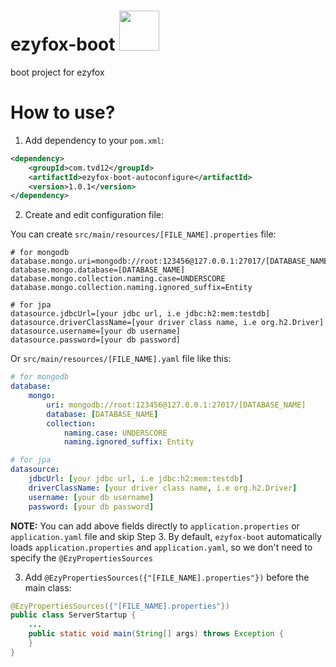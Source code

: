 # ezyfox-boot <img src="https://github.com/youngmonkeys/ezyfox/blob/master/logo.png" width="64" />

boot project for ezyfox

# How to use?

1. Add dependency to your `pom.xml`:

```xml
<dependency>
	<groupId>com.tvd12</groupId>
	<artifactId>ezyfox-boot-autoconfigure</artifactId>
	<version>1.0.1</version>
</dependency>
```

2. Create and edit configuration file:

You can create `src/main/resources/[FILE_NAME].properties` file:

```properties
# for mongodb
database.mongo.uri=mongodb://root:123456@127.0.0.1:27017/[DATABASE_NAME]
database.mongo.database=[DATABASE_NAME]
database.mongo.collection.naming.case=UNDERSCORE
database.mongo.collection.naming.ignored_suffix=Entity

# for jpa
datasource.jdbcUrl=[your jdbc url, i.e jdbc:h2:mem:testdb]
datasource.driverClassName=[your driver class name, i.e org.h2.Driver]
datasource.username=[your db username]
datasource.password=[your db password]

```

Or `src/main/resources/[FILE_NAME].yaml` file like this:

```yaml
# for mongodb
database:
	mongo:
		uri: mongodb://root:123456@127.0.0.1:27017/[DATABASE_NAME]
		database: [DATABASE_NAME]
		collection:
			naming.case: UNDERSCORE
			naming.ignored_suffix: Entity

# for jpa
datasource:
	jdbcUrl: [your jdbc url, i.e jdbc:h2:mem:testdb]
	driverClassName: [your driver class name, i.e org.h2.Driver]
	username: [your db username]
	password: [your db password]

```

**NOTE:** You can add above fields directly to `application.properties` or `application.yaml` file and skip Step 3. By default, `ezyfox-boot` automatically loads `application.properties` and `application.yaml`, so we don't need to specify the `@EzyPropertiesSources`

3. Add `@EzyPropertiesSources({"[FILE_NAME].properties"})` before the main class:

```java
@EzyPropertiesSources({"[FILE_NAME].properties"})  
public class ServerStartup {  
	...
    public static void main(String[] args) throws Exception {  
    }
}
```
